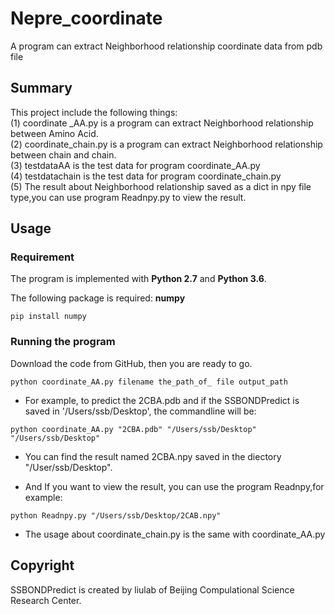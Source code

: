 # Nepre_coordinate
A program can extract Neighborhood relationship coordinate data from pdb file
## Summary
This project include the following things:  
(1) coordinate _AA.py is a program can extract Neighborhood relationship between Amino Acid.  
(2) coordinate_chain.py is a program can extract Neighborhood relationship between chain and chain.  
(3) testdataAA is the test data for program coordinate_AA.py  
(4) testdatachain is the test data for program coordinate_chain.py  
(5) The result about Neighborhood relationship  saved as a dict in npy file type,you can use program Readnpy.py to view the result.

## Usage

### Requirement
The program is implemented with **Python 2.7** and **Python 3.6**.

The following package is required: **numpy**
```
pip install numpy
```

### Running the program
Download the code from GitHub, then you are ready to go.

```
python coordinate_AA.py filename the_path_of_ file output_path
```

* For example, to predict the 2CBA.pdb and if the SSBONDPredict is saved in '/Users/ssb/Desktop', the commandline will be:

```
python coordinate_AA.py "2CBA.pdb" "/Users/ssb/Desktop" "/Users/ssb/Desktop"
```

* You can find the result named 2CBA.npy saved in the diectory "/User/ssb/Desktop".

* And If you want to view the result, you can use the program Readnpy,for example:

```
python Readnpy.py "/Users/ssb/Desktop/2CAB.npy"
```

* The usage about coordinate_chain.py is the same with coordinate_AA.py

## Copyright
SSBONDPredict is created by liulab of Beijing Compulational Science Research Center.

